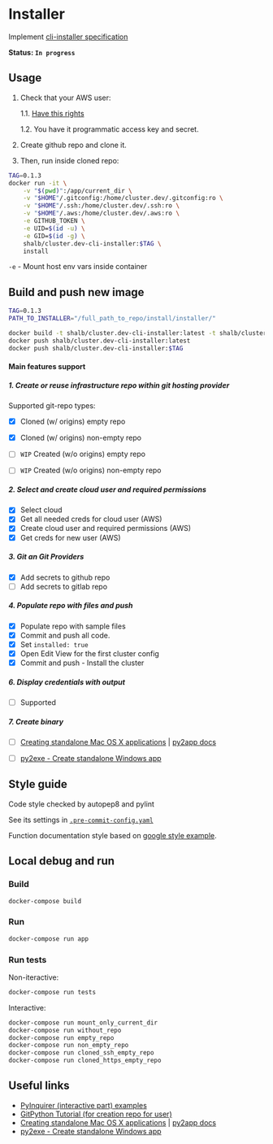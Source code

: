 # Installer

Implement [cli-installer specification](../../docs/design/cli-installer-design.md)

**Status: `In progress`**

## Usage

1. Check that your AWS user:

    1.1. [Have this rights](../installer_aws_install_req_permissions.json)

    1.2. You have it programmatic access key and secret.
2. Create github repo and clone it.
3. Then, run inside cloned repo:

```bash
TAG=0.1.3
docker run -it \
    -v "$(pwd)":/app/current_dir \
    -v "$HOME"/.gitconfig:/home/cluster.dev/.gitconfig:ro \
    -v "$HOME"/.ssh:/home/cluster.dev/.ssh:ro \
    -v "$HOME"/.aws:/home/cluster.dev/.aws:ro \
    -e GITHUB_TOKEN \
    -e UID=$(id -u) \
    -e GID=$(id -g) \
    shalb/cluster.dev-cli-installer:$TAG \
    install
```

`-e` - Mount host env vars inside container


## Build and push new image

```bash
TAG=0.1.3
PATH_TO_INSTALLER="/full_path_to_repo/install/installer/"

docker build -t shalb/cluster.dev-cli-installer:latest -t shalb/cluster.dev-cli-installer:$TAG "$PATH_TO_INSTALLER"
docker push shalb/cluster.dev-cli-installer:latest
docker push shalb/cluster.dev-cli-installer:$TAG
```

#### Main features support

##### 1. Create or reuse infrastructure repo within git hosting provider

Supported git-repo types:

- [x] Cloned (w/ origins) empty repo
- [x] Cloned (w/ origins) non-empty repo
- [ ] `WIP` Created (w/o origins) empty repo
- [ ] `WIP` Created (w/o origins) non-empty repo


##### 2. Select and create cloud user and required permissions

- [x] Select cloud
- [x] Get all needed creds for cloud user (AWS)
- [x] Create cloud user and required permissions (AWS)
- [x] Get creds for new user (AWS)

##### 3. Git an Git Providers

- [x] Add secrets to github repo
- [ ] Add secrets to gitlab repo

##### 4. Populate repo with files and push

- [x] Populate repo with sample files
- [x] Commit and push all code.
- [x] Set `installed: true`
- [x] Open Edit View for the first cluster config
- [x] Commit and push - Install the cluster

##### 6. Display credentials with output

- [ ] Supported

##### 7. Create binary

- [ ] [Creating standalone Mac OS X applications](https://www.metachris.com/2015/11/create-standalone-mac-os-x-applications-with-python-and-py2app/) | [py2app docs](https://py2app.readthedocs.io/en/latest/)
- [ ] [py2exe - Create standalone Windows app](https://www.py2exe.org/)



## Style guide

Code style checked by autopep8 and pylint

See its settings in [`.pre-commit-config.yaml`](https://github.com/shalb/cluster.dev/blob/master/.pre-commit-config.yaml)

Function documentation style based on [google style example](https://sphinxcontrib-napoleon.readthedocs.io/en/latest/example_google.html).

## Local debug and run

### Build

```bash
docker-compose build
```

### Run

```bash
docker-compose run app
```

### Run tests

Non-iteractive:

```bash
docker-compose run tests
```

Interactive:

```bash
docker-compose run mount_only_current_dir
docker-compose run without_repo
docker-compose run empty_repo
docker-compose run non_empty_repo
docker-compose run cloned_ssh_empty_repo
docker-compose run cloned_https_empty_repo
```


## Useful links

* [PyInquirer (interactive part) examples](https://github.com/CITGuru/PyInquirer#examples)
* [GitPython Tutorial (for creation repo for user)](https://gitpython.readthedocs.io/en/stable/tutorial.html)
* [Creating standalone Mac OS X applications](https://www.metachris.com/2015/11/create-standalone-mac-os-x-applications-with-python-and-py2app/) | [py2app docs](https://py2app.readthedocs.io/en/latest/)
* [py2exe - Create standalone Windows app](https://www.py2exe.org/)
